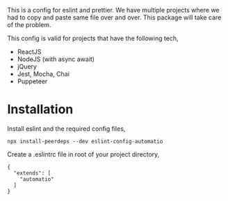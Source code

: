 This is a config for eslint and prettier. We have multiple projects where we had to copy and paste same file over and over. This package will take care of the problem.

This config is valid for projects that have the following tech,
- ReactJS
- NodeJS (with async await)
- jQuery
- Jest, Mocha, Chai
- Puppeteer

# Installation

Install eslint and the required config files,
```
npx install-peerdeps --dev eslint-config-automatio
```

Create a .eslintrc file in root of your project directory,
```
{
  "extends": [
    "automatio"
  ]
}
```